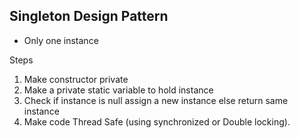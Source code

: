 ## Singleton Design Pattern

- Only one instance 

Steps
1. Make constructor private
2. Make a private static variable to hold instance
3. Check if instance is null assign a new instance else return same instance
4. Make code Thread Safe (using synchronized or Double locking).

